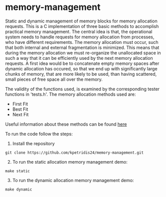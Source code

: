 # memory-management
Static and dynamic management of memory blocks for memory allocation requests.
This is a C implementation of three basic methods to accomplish practical memory management. The central idea is that, the operational system needs to 
handle requests for memory allocation from processes, who have different requirements. The memory allocation must occur, such that both internal and 
external fragmentation is minimized. This means that during the memory allocation we must re-organize the unallocated space in such a way that it can be 
efficiently used by the next memory allocation requests. A first idea would be to concatenate empty memory spaces after dynamic allocation has occured, so 
that we end up with significantly large chunks of memory, that are more likely to be used, than having scattered, small pieces of free space all over the memory.

The validity of the functions used, is examined by the corresponding tester functions in 'tests.h'. The memory allocation methods used are:
- First Fit
- Best Fit
- Next Fit

Useful information about these methods can be found [here](https://www.tutorialspoint.com/operating_system/os_memory_allocation_qa2.htm)

To run the code follow the steps:

1. Install the repository
```
git clone https://github.com/kpetridis24/memory-management.git
```
2. To run the static allocation memory management demo:
```
make static
```
3. To run the dynamic allocation memory management demo:
```
make dynamic
```



